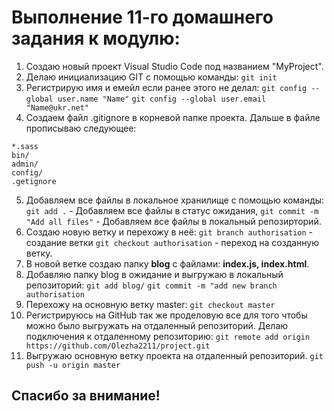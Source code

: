 # Выполнение 11-го домашнего задания к модулю:  

1. Создаю новый проект Visual Studio Code под названием "MyProject".
2. Делаю инициализацию GIT с помощью команды: 
`git init`
3. Регистрирую имя и емейл если ранее этого не делал:
`git config --global user.name "Name"`
`git config --global user.email "Name@ukr.net"`
4. Создаем файл .gitignore в корневой папке проекта. Дальше в файле прописываю следующее:      
```
*.sass
bin/
admin/
config/
.getignore
``` 
5. Добавляем все файлы в локальное хранилище с помощью команды: 
`git add .` - Добавляем все файлы в статус ожидания,
`git commit -m "Add all files"` - Добавляем все файлы в локальный репозирторий.
6. Создаю новую ветку и перехожу в неё:
`git branch authorisation` - создание ветки
`git checkout authorisation` - переход на созданную ветку.
7. В новой ветке создаю папку **blog** с файлами: **index.js, index.html**.
8. Добавляю папку blog в ожидание и выгружаю в локальный репозиторий:
`git add blog/`
`git commit -m "add new branch authorisation`
9. Перехожу на основную ветку master:
`git checkout master`
10. Регистрируюсь на GitHub так же проделовую все для того чтобы можно было выгружать на отдаленный репозиторий. Делаю подключения к отдаленному репозиторию:
`git remote add origin https://github.com/Olezha2211/project.git`
11. Выгружаю основную ветку проекта на отдаленный репозиторий.
`git push -u origin master`

## Спасибо за внимание!
